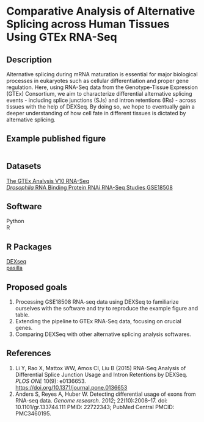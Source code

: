 # Comparative Analysis of Alternative Splicing across Human Tissues Using GTEx RNA-Seq
## Description
Alternative splicing during mRNA maturation is essential for major biological processes in eukaryotes such as cellular differentiation and proper gene regulation. Here, using RNA-Seq data from the Genotype-Tissue Expression (GTEx) Consortium, we aim to characterize differential alternative splicing events - including splice junctions (SJs) and intron retentions (IRs) - across tissues with the help of DEXSeq. By doing so, we hope to eventually gain a deeper understanding of how cell fate in different tissues is dictated by alternative splicing.  
## Example published figure
![]()
## Datasets
[The GTEx Analysis V10 RNA-Seq](https://www.gtexportal.org/home/downloads/adult-gtex/bulk_tissue_expression#bulk_tissue_expression-gtex_analysis_v10-rna-seq)   
[*Drosophila* RNA Binding Protein RNAi RNA-Seq Studies GSE18508](https://www.ncbi.nlm.nih.gov/geo/query/acc.cgi?acc=GSE18508)
## Software  
Python  
R  
## R Packages  
[DEXseq](https://bioconductor.org/packages/release/bioc/html/DEXSeq.html)  
[pasilla](https://bioconductor.org/packages/3.21/data/experiment/html/pasilla.html) 
## Proposed goals
1. Processing GSE18508 RNA-seq data using DEXSeq to familiarize ourselves with the software and try to reproduce the example figure and table.
2. Extending the pipeline to GTEx RNA-Seq data, focusing on crucial genes.
3. Comparing DEXSeq with other alternative splicing analysis softwares.
## References
1. Li Y, Rao X, Mattox WW, Amos CI, Liu B (2015) RNA-Seq Analysis of Differential Splice Junction Usage and Intron Retentions by DEXSeq. *PLOS ONE* 10(9): e0136653. https://doi.org/10.1371/journal.pone.0136653
2. Anders S, Reyes A, Huber W. Detecting differential usage of exons from RNA-seq data. *Genome research*. 2012; 22(10):2008–17. doi: 10.1101/gr.133744.111 PMID: 22722343; PubMed Central PMCID: PMC3460195. 
